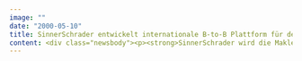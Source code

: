 ```yaml
---
image: ""
date: "2000-05-10"
title: SinnerSchrader entwickelt internationale B-to-B Plattform für den Immobilienmarkt
content: <div class="newsbody"><p><strong>SinnerSchrader wird die Maklerplattform PropertyGate.com zu einem internationalen Portal für die Vermarktung exklusiver Immobilien ausbauen. Der eBusiness-Dienstleister, der bereits die deutsche Plattform des Hamburger Unternehmen entwickelt hat, begleitet die europäische Expansion damit als strategischer Partner in allen Bereichen der Internettechnologie. PropertyGate.com ist eine Business-to-Business Plattform, die es Maklern erstmals ermöglicht, das Internet als effizienten Vertriebsweg zu nutzen und alle Geschäftsprozesse kostengünstig und dezentral zu organisieren.</strong></p><p>Wenige Wochen nach dem Start von PropertyGate.com beläuft sich der Wert aller inserierten Objekte auf mehr als 1,5 Milliarden Mark. Bis Ende 2000 soll der Objektbestand mindestens 10.000 Immobilien aus deutschen und europäischen Toplagen umfassen. Zu den Gesellschaftern der expansiven Plattform zählen Sotheby's International Realty, die Maklergruppe Deutsche Immobilien-Partner (DIP) sowie Christian Völkers, geschäftsführender Gesellschafter von Engel &amp; Völkers.</p><p>Der Immobilienmarkt ist einer der expansivsten Internetbranchen überhaupt&#58; Schon in Kürze werden 30 bis 40 Prozent aller Erstkontakte von Immobilienkäufern über das Internet erfolgen, prognostizieren Marktforscher. SinnerSchrader hat PropertyGate.com deshalb konsequent auf die Optimierung von Geschäftsanbahnungen und Arbeitsabläufen über das Internet ausgelegt. Die eBusiness-Applikation vermittelt den Kontakt zu Kaufinteressenten, verwaltet Informations- und Kommunikationsanfragen und unterstützt die angeschlossenen Makler in der effizienten Administration ihres Geschäftes.</p><p>Die entscheidenden Prozesse finden für den Kunden unsichtbar im Backoffice statt. Von den Maklern editierbare Module übernehmen das Einpflegen und Bearbeiten von Objekten. Detaillierte Statistikfunktionen geben Auskunft über das Interesse an den einzelnen Objekten und leisten somit eine bisher nicht mögliche Erfolgskontrolle.</p><p>Kaufinteressenten finden auf PropertyGate.com eine zu ihren Suchkriterien passende Auswahl geeigneter Objekte. Jede Immobilie wird abgebildet, mit allen Kerndaten vorgestellt und ausführlich beschrieben. Die Darstellungen zeigen den Grundriß und bieten virtuelle Rundgänge durch die Räume, Außen- und Innenansichten sowie in Kürze 360 Grad Panoramen. Über eine Landkarteneinbindung wird die Lage des Objektes angezeigt. Die Datenblätter können von Online-Nutzern weitergeleitet, gespeichert oder ausgedruckt werden.</p></div>
---
```

